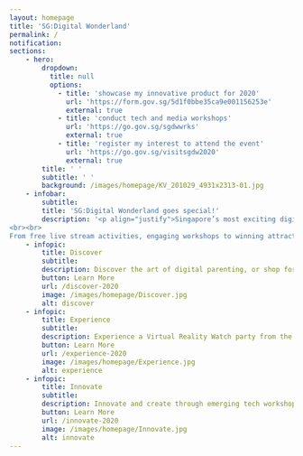```yaml
---
layout: homepage
title: 'SG:Digital Wonderland'
permalink: /
notification: 
sections:
    - hero:
        dropdown:
          title: null
          options:
            - title: 'showcase my innovative product for 2020'
              url: 'https://form.gov.sg/5d1f0bbe35ca9e001156253e'
              external: true
            - title: 'conduct tech and media workshops'
              url: 'https://go.gov.sg/sgdwwrks'
              external: true
            - title: 'register my interest to attend the event'
              url: 'https://go.gov.sg/visitsgdw2020'
              external: true
        title: ' '
        subtitle: ' '
        background: /images/homepage/KV_201029_4931x2313-01.jpg
    - infobar:
        subtitle:
        title: 'SG:Digital Wonderland goes special!'
        description: '<p align="justify">Singapore’s most exciting digital festival is back! Join us for an amazing weekend of fun tech experiences at this  special edition where you can gather your family and friends and take part in interactive activities to experience various exciting technologies and learn how they can enhance the way we live, learn and play!  
<br><br>
From free live stream activities, engaging workshops to winning attractive prizes, there is something for everyone. Come Discover, Experience, Innovate with SG:Digital Wonderland Special Edition on <b>28 and 29 November 2020.</b></p>'
    - infopic:
        title: Discover
        subtitle:
        description: Discover the art of digital parenting, or shop for the latest tech products that can help you in your everyday lives.
        button: Learn More
        url: /discover-2020
        image: /images/homepage/Discover.jpg
        alt: discover
    - infopic:
        title: Experience
        subtitle:
        description: Experience a Virtual Reality Watch party from the comfort of your homes and cheer on your favourite eSports team.
        button: Learn More
        url: /experience-2020
        image: /images/homepage/Experience.jpg
        alt: experience
    - infopic:
        title: Innovate
        subtitle:
        description: Innovate and create through emerging tech workshops or get creative and join a digital storytelling contest.
        button: Learn More
        url: /innovate-2020
        image: /images/homepage/Innovate.jpg
        alt: innovate
---
```



<!-- Type your notification here - the notification bar will not appear if this is empty. For other changes, refer to _data/homepage.yml to edit the homepage -->

